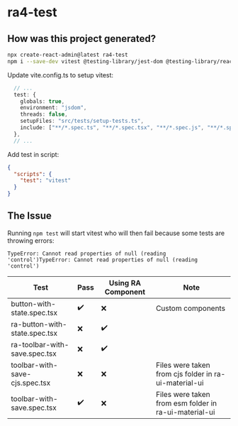 # ra4-test

## How was this project generated?

```sh
npx create-react-admin@latest ra4-test
npm i --save-dev vitest @testing-library/jest-dom @testing-library/react jsdom
```

Update vite.config.ts to setup vitest:

```typescript
  // ...
  test: {
    globals: true,
    environment: "jsdom",
    threads: false,
    setupFiles: "src/tests/setup-tests.ts",
    include: ["**/*.spec.ts", "**/*.spec.tsx", "**/*.spec.js", "**/*.spec.jsx"],
  },
  // ...
```

Add test in script:

```json
{
  "scripts": {
    "test": "vitest"
  }
}
```

## The Issue

Running `npm test` will start vitest who will then fail because some tests are throwing errors:

`TypeError: Cannot read properties of null (reading 'control')TypeError: Cannot read properties of null (reading 'control')`

| Test                           | Pass               | Using RA Component | Note                                                  |
| ------------------------------ | ------------------ | ------------------ | ----------------------------------------------------- |
| button-with-state.spec.tsx     | :heavy_check_mark: | :x:                | Custom components                                     |
| ra-button-with-state.spec.tsx  | :x:                | :heavy_check_mark: |                                                       |
| ra-toolbar-with-save.spec.tsx  | :x:                | :heavy_check_mark: |                                                       |
| toolbar-with-save-cjs.spec.tsx | :x:                | :x:                | Files were taken from cjs folder in ra-ui-material-ui |
| toolbar-with-save.spec.tsx     | :heavy_check_mark: | :x:                | Files were taken from esm folder in ra-ui-material-ui |
